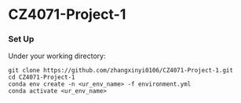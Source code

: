 # CZ4071-Project-1

### Set Up
Under your working directory:
```
git clone https://github.com/zhangxinyi0106/CZ4071-Project-1.git
cd CZ4071-Project-1
conda env create -n <ur_env_name> -f environment.yml
conda activate <ur_env_name>
```
